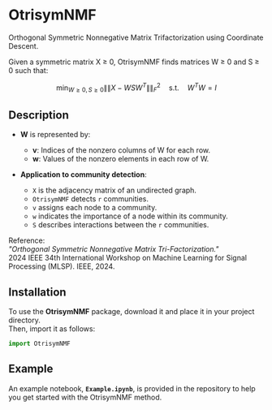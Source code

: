 
# OtrisymNMF

Orthogonal Symmetric Nonnegative Matrix Trifactorization using Coordinate Descent.

Given a symmetric matrix X ≥ 0, OtrisymNMF finds matrices W ≥ 0 and S ≥ 0 such that:

$$
\min_{W \geq 0, S \geq 0} \|\|X - WSW^T\|\|_F^2 \quad \text{s.t.} \quad W^TW = I
$$

## Description

- **W** is represented by:
  - **v**: Indices of the nonzero columns of W for each row.
  - **w**: Values of the nonzero elements in each row of W.

- **Application to community detection**:
  - `X` is the adjacency matrix of an undirected graph.
  - `OtrisymNMF` detects `r` communities.
  - `v` assigns each node to a community.
  - `w` indicates the importance of a node within its community.
  - `S` describes interactions between the `r` communities.

Reference:  
*"Orthogonal Symmetric Nonnegative Matrix Tri-Factorization."*  
2024 IEEE 34th International Workshop on Machine Learning for Signal Processing (MLSP). IEEE, 2024.

## Installation

To use the **OtrisymNMF** package, download it and place it in your project directory.  
Then, import it as follows:

```python
import OtrisymNMF
```
## Example

An example notebook, **`Example.ipynb`**, is provided in the repository to help you get started with the OtrisymNMF method.
